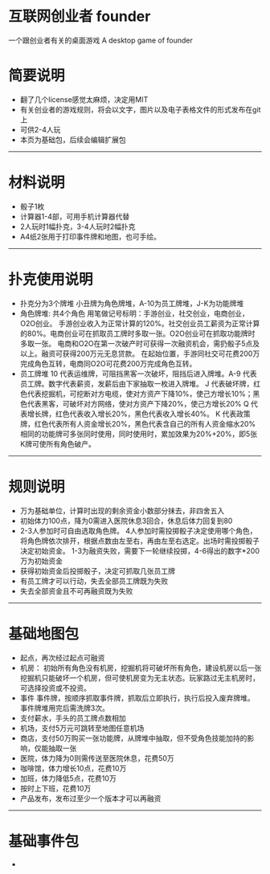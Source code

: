 # 互联网创业者 founder
一个跟创业者有关的桌面游戏 A desktop game of founder

# 简要说明

* 翻了几个license感觉太麻烦，决定用MIT
* 有关创业者的游戏规则，将会以文字，图片以及电子表格文件的形式发布在git上
* 可供2-4人玩
* 本页为基础包，后续会编辑扩展包

<hr>

# 材料说明

* 骰子1枚
* 计算器1-4部，可用手机计算器代替
* 2人玩时1幅扑克，3-4人玩时2幅扑克
* A4纸2张用于打印事件牌和地图，也可手绘。

<hr>

# 扑克使用说明
* 扑克分为3个牌堆
   小丑牌为角色牌堆，A-10为员工牌堆，J-K为功能牌堆
* 角色牌堆: 共4个角色
  用笔做记号标明：手游创业，社交创业，电商创业，O2O创业。
   手游创业收入为正常计算的120%。社交创业员工薪资为正常计算的80%。电商创业可在抓取员工牌时多取一张。O2O创业可在抓取功能牌时多取一张。
   电商和O2O在第一次破产时可获得一次融资机会，需扔骰子5点及以上。融资可获得200万元无息贷款。
  在起始位置，手游同社交可花费200万完成角色互转，电商同O2O可花费200万完成角色互转。
* 员工牌堆
  10 代表运维牌，可阻挡黑客一次破坏，阻挡后进入牌堆。A-9 代表员工牌。数字代表薪资，发薪后由下家抽取一枚进入牌堆。
  J 代表破坏牌，红色代表挖掘机，可挖断对方电缆，使对方资产下降10%，使己方增长10%；黑色代表黑客，可破坏对方网络，使对方资产下降20%，使己方增长20%
  Q 代表增长牌，红色代表收入增长20%，黑色代表收入增长40%。
  K 代表政策牌，红色代表所有人资金增长20%，黑色代表含自己的所有人资金缩水20%
  相同的功能牌可多张同时使用，同时使用时，累加效果为20%+20%，即5张K牌可使所有角色破产。

<hr>

# 规则说明
* 万为基础单位，计算时出现的剩余资金小数部分抹去，非四舍五入
* 初始体力100点，降为0需进入医院休息3回合，休息后体力回复到80
* 2-3人参加时可自由选取角色牌。
  4人参加时需投掷骰子决定使用哪个角色，将角色牌依次排开，根据点数由左至右，再由左至右选定。出场时需投掷骰子决定初始资金。
  1-3为融资失败，需要下一轮继续投掷，4-6得出的数字*200万为初始资金
* 获得初始资金后投掷骰子，决定可抓取几张员工牌
* 有员工牌才可以行动，失去全部员工牌既为失败
* 失去全部资金且不可再融资既为失败

<hr>

# 基础地图包
* 起点，再次经过起点可融资
* 机房：
  初始所有角色没有机房，挖掘机将可破坏所有角色，建设机房以后一张挖掘机只能破坏一个机房，但可使机房变为无主状态。玩家路过无主机房时，可选择投资或不投资。
* 事件
  事件牌，按顺序抓取事件牌，抓取后立即执行，执行后投入废弃牌堆。
  事件牌堆用完后需洗牌3次。
* 支付薪水，手头的员工牌点数相加
* 机场，支付5万元可跳转至地图任意机场
* 商店，支付50万购买一张功能牌，从牌堆中抽取，但不受角色技能加持的影响，仅能抽取一张
* 医院，体力降为0则需传送至医院休息，花费50万
* 咖啡馆，体力增长10点，花费10万
* 加班，体力降低5点，花费10万
* 按时上下班，花费10万
* 产品发布，发布过至少一个版本才可以再融资

<hr>

# 基础事件包
* 
